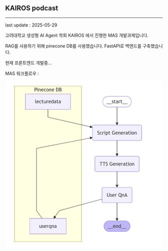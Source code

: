 ## KAIROS podcast
----
last update : 2025-05-29

고려대학교 생성형 AI Agent 학회 KAIROS 에서 진행한 MAS 개발과제입니다.

RAG를 사용하기 위해 pinecone DB를 사용했습니다.
FastAPI로 백엔드를 구축했습니다.

현재 프론트엔드 개발중...

MAS 워크플로우 : 


![workflow](https://github.com/jy6424/KAIROS_podcast/blob/main/workflow.png)
